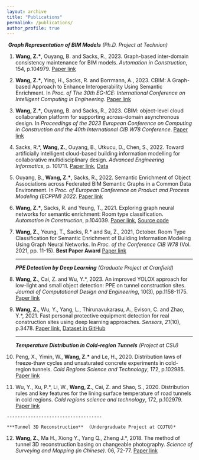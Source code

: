```yaml
---
layout: archive
title: "Publications"
permalink: /publications/
author_profile: true
---
```

​      ***Graph Representation of BIM Models** (Ph.D. Project at Technion)*

 1. **Wang, Z.\***, Ouyang, B. and Sacks, R., 2023. Graph-based inter-domain consistency maintenance for BIM models. *Automation in Construction*, 154, p.104979. [Paper link](https://doi.org/10.1016/j.autcon.2023.104979)

 2. **Wang, Z.\***, Ying, H., Sacks, R. and Borrmann, A., 2023. CBIM: A Graph-based Approach to Enhance Interoperability Using Semantic Enrichment. In *Proc. of The 30th EG-ICE: International Conference on Intelligent Computing in Engineering*. [Paper link](https://www.ucl.ac.uk/bartlett/construction/sites/bartlett_construction/files/1339.pdf)

 3. **Wang, Z.\***, Ouyang, B. and Sacks, R., 2023. CBIM: object-level cloud collaboration platform for supporting across-domain asynchronous design. In *Proceedings of the 2023 European Conference on Computing in Construction and the 40th International CIB W78 Conference*. [Paper link](https://ec-3.org/publications/conference/paper/?id=EC32023_189)

 4. Sacks, R.\*, **Wang, Z.**, Ouyang, B., Utkucu, D., Chen, S., 2022. Toward artificially intelligent cloud-based building information modelling for collaborative multidisciplinary design. *Advanced Engineering Informatics*, p. 101711. [Paper link](https://doi.org/10.1016/j.aei.2022.101711), [Data](https://github.com/terry-oy/CBIM-position)

 5. Ouyang, B., **Wang, Z.\***, Sacks, R., 2022. Semantic Enrichment of Object Associations across Federated BIM Semantic Graphs in a Common Data Environment. In *Proc. of European Conference on Product and Process Modeling (ECPPM) 2022*. [Paper link](https://www.researchgate.net/publication/363700471_Semantic_Enrichment_of_Object_Associations_across_Federated_BIM_Semantic_Graphs_in_a_Common_Data_Environment)
   
 6. **Wang, Z.\***, Sacks, R. and Yeung, T., 2021. Exploring graph neural networks for semantic enrichment: Room type classification. *Automation in Construction*, p.104039. [Paper link](https://www.sciencedirect.com/science/article/abs/pii/S0926580521004908), [Source code](https://github.com/ZijianWang1995/SAGE-E)

 7. **Wang, Z.**, Yeung, T., Sacks, R.\* and Su, Z., 2021, October. Room Type Classification for Semantic Enrichment of Building Information Modeling Using Graph Neural Networks. In *Proc. of the Conference CIB W78* (Vol. 2021, pp. 11-15). **Best Paper Award** [Paper link](http://itc.scix.net/paper/w78-2021-paper-077)

    ---------------------------------------------

    ***PPE Detection by Deep Learning** (Graduate Project at Cranfield)*

 8. **Wang, Z.**, Cai, Z. and Wu, Y.\*, 2023. An improved YOLOX approach for low-light and small object detection: PPE on tunnel construction sites. *Journal of Computational Design and Engineering*, 10(3), pp.1158-1175. [Paper link](https://doi.org/10.1093/jcde/qwad042)

 9. **Wang, Z.**, Wu, Y., Yang, L., Thirunavukarasu, A., Evison, C. and Zhao, Y.\*, 2021. Fast personal protective equipment detection for real construction sites using deep learning approaches. *Sensors*, *21*(10), p.3478. [Paper link](https://doi.org/10.3390/s21103478), [Dataset in GitHub](https://github.com/ZijianWang1995/PPE_detection)

    ------------------------------------

    ***Temperature Distribution in Cold-region Tunnels**  (Project at CSU)*

 10. Peng, X., Yimin, W., **Wang, Z.\*** and Le, H., 2020. Distribution laws of freeze-thaw cycles and unsaturated concrete experiments in cold-region tunnels. *Cold Regions Science and Technology*, 172, p.102985. [Paper link](https://doi.org/10.1016/j.coldregions.2019.102985)

 11. Wu, Y., Xu, P.\*, Li, W., **Wang, Z.**, Cai, Z. and Shao, S., 2020. Distribution rules and key features for the lining surface temperature of road tunnels in cold regions. *Cold regions science and technology*, 172, p.102979. [Paper link](https://doi.org/10.1016/j.coldregions.2019.102979)
   
    ------------------------------------

    ***Tunnel 3D Reconstruction**  (Undergraduate Project at CQJTU)*

 12. **Wang, Z.**, Ma H., Xiong Y., Yang Q., Zheng J.\*, 2018. The method of tunnel 3D reconstruction basing on changeable photography. *Science of Surveying and Mapping (in Chinese)*. 06, 72-77. [Paper link](https://kns.cnki.net/KCMS/detail/detail.aspx?dbcode=CJFQ&dbname=CJFDLAST2018&filename=CHKD201806012&v=MjcxNjJDVVI3cWZadVJ1Rml6aFVMdkpKaVhBYXJHNEg5bk1xWTlFWm9SOGVYMUx1eFlTN0RoMVQzcVRyV00xRnI=)

 

